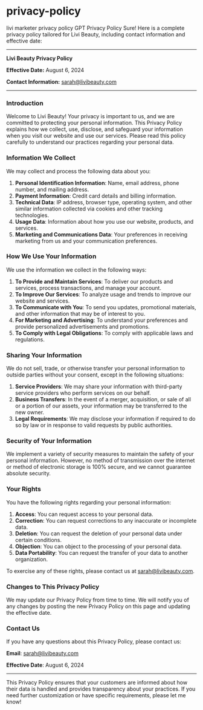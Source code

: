 # privacy-policy
livi marketer privacy policy 
GPT Privacy Policy
Sure! Here is a complete privacy policy tailored for Livi Beauty, including contact information and effective date:

---

**Livi Beauty Privacy Policy**

**Effective Date:** August 6, 2024

**Contact Information:** sarah@livibeauty.com

---

### Introduction

Welcome to Livi Beauty! Your privacy is important to us, and we are committed to protecting your personal information. This Privacy Policy explains how we collect, use, disclose, and safeguard your information when you visit our website and use our services. Please read this policy carefully to understand our practices regarding your personal data.

### Information We Collect

We may collect and process the following data about you:

1. **Personal Identification Information**: Name, email address, phone number, and mailing address.
2. **Payment Information**: Credit card details and billing information.
3. **Technical Data**: IP address, browser type, operating system, and other similar information collected via cookies and other tracking technologies.
4. **Usage Data**: Information about how you use our website, products, and services.
5. **Marketing and Communications Data**: Your preferences in receiving marketing from us and your communication preferences.

### How We Use Your Information

We use the information we collect in the following ways:

1. **To Provide and Maintain Services**: To deliver our products and services, process transactions, and manage your account.
2. **To Improve Our Services**: To analyze usage and trends to improve our website and services.
3. **To Communicate with You**: To send you updates, promotional materials, and other information that may be of interest to you.
4. **For Marketing and Advertising**: To understand your preferences and provide personalized advertisements and promotions.
5. **To Comply with Legal Obligations**: To comply with applicable laws and regulations.

### Sharing Your Information

We do not sell, trade, or otherwise transfer your personal information to outside parties without your consent, except in the following situations:

1. **Service Providers**: We may share your information with third-party service providers who perform services on our behalf.
2. **Business Transfers**: In the event of a merger, acquisition, or sale of all or a portion of our assets, your information may be transferred to the new owner.
3. **Legal Requirements**: We may disclose your information if required to do so by law or in response to valid requests by public authorities.

### Security of Your Information

We implement a variety of security measures to maintain the safety of your personal information. However, no method of transmission over the internet or method of electronic storage is 100% secure, and we cannot guarantee absolute security.

### Your Rights

You have the following rights regarding your personal information:

1. **Access**: You can request access to your personal data.
2. **Correction**: You can request corrections to any inaccurate or incomplete data.
3. **Deletion**: You can request the deletion of your personal data under certain conditions.
4. **Objection**: You can object to the processing of your personal data.
5. **Data Portability**: You can request the transfer of your data to another organization.

To exercise any of these rights, please contact us at sarah@livibeauty.com.

### Changes to This Privacy Policy

We may update our Privacy Policy from time to time. We will notify you of any changes by posting the new Privacy Policy on this page and updating the effective date.

### Contact Us

If you have any questions about this Privacy Policy, please contact us:

**Email**: sarah@livibeauty.com

**Effective Date**: August 6, 2024

---

This Privacy Policy ensures that your customers are informed about how their data is handled and provides transparency about your practices. If you need further customization or have specific requirements, please let me know!


